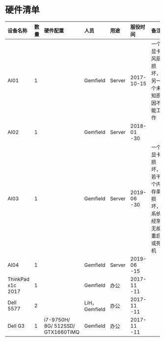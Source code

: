 # 硬件清单

|      设备名称     | 数量           | 硬件配置 |     人员     |             用途                      | 服役时间        | 备注 |
| :--------------------   | :----------------- | :----------------------| :----------------------- | :------------------ | :------------------ | :------------------ |
|     AI01         |   1|      | Gemfield | Server  |2017-10-15 | 一个显卡风扇损坏，另一个未知原因不能工作
|     AI02       |     1|    |          Gemfield  | Server     | 2018-01 -30   |
|     AI03      |    1|    |     Gemfield         |   Server  | 2019-06 -30 | 一个显卡损坏，若干个内存条损坏，系统经常无故重启或死机
|     AI04      |    1|    |     Gemfield         | Server   | 2019-06 -15  |
|     ThinkPad x1c 2017      |    1|    |     Gemfield         | 办公   | 2017-11 -11  |
|     Dell  5577     |    2|    |     LiH，Gemfield         | 办公   | 2017-11 -11  |
|     Dell G3      |    1|  i7-9750H/ 8G/ 512SSD/ GTX1660TiMQ  |     Gemfield         | 办公   | 2017-11 -11  |
